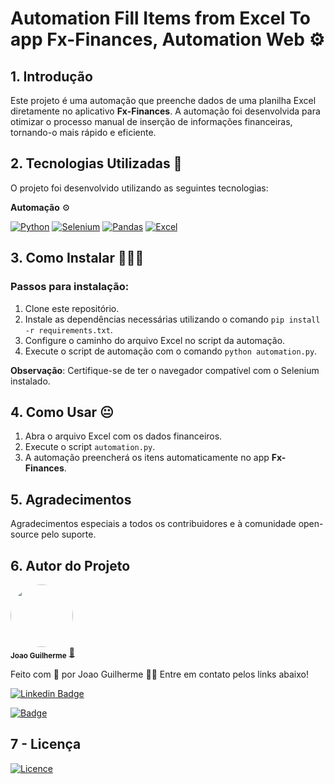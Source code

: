 # Automation Fill Items from Excel To app Fx-Finances, Automation Web ⚙️
## 1. Introdução

Este projeto é uma automação que preenche dados de uma planilha Excel diretamente no aplicativo **Fx-Finances**. A automação foi desenvolvida para otimizar o processo manual de inserção de informações financeiras, tornando-o mais rápido e eficiente.

## 2. Tecnologias Utilizadas 📲

O projeto foi desenvolvido utilizando as seguintes tecnologias:

**Automação** ⚙️

[![Python](https://img.shields.io/badge/Python-3776AB?style=for-the-badge&logo=python&logoColor=white)](https://www.python.org/)
[![Selenium](https://img.shields.io/badge/Selenium-43B02A?style=for-the-badge&logo=selenium&logoColor=white)](https://www.selenium.dev/)
[![Pandas](https://img.shields.io/badge/Pandas-150458?style=for-the-badge&logo=pandas&logoColor=white)](https://pandas.pydata.org/)
[![Excel](https://img.shields.io/badge/Excel-217346?style=for-the-badge&logo=microsoft-excel&logoColor=white)](https://www.microsoft.com/en-us/microsoft-365/excel)

## 3. Como Instalar 👨🏽‍💻

### Passos para instalação:

1. Clone este repositório.
2. Instale as dependências necessárias utilizando o comando `pip install -r requirements.txt`.
3. Configure o caminho do arquivo Excel no script da automação.
4. Execute o script de automação com o comando `python automation.py`.

**Observação**: Certifique-se de ter o navegador compatível com o Selenium instalado.

## 4. Como Usar 😐

1. Abra o arquivo Excel com os dados financeiros.
2. Execute o script `automation.py`.
3. A automação preencherá os itens automaticamente no app **Fx-Finances**.

## 5. Agradecimentos

Agradecimentos especiais a todos os contribuidores e à comunidade open-source pelo suporte.

## 6. Autor do Projeto

 <img style="border-radius:50%;" src="https://avatars.githubusercontent.com/u/80895578?v=4" width="100px;" alt=""/>
 <br />
 <sub><b>Joao Guilherme</b></sub></a> <a href="https://github.com/JoaoG23/">🚀</a>

Feito com 🤖 por Joao Guilherme 👋🏽 Entre em contato pelos links abaixo!

[![Linkedin Badge](https://shields.io/badge/-Joao%20Guilherme-blue?style=flat-square&logo=Linkedin&logoColor=white&link=https://www.linkedin.com/in/jaoo/)](https://www.linkedin.com/in/joaog123/)

[![Badge](https://shields.io/badge/-joaoguilherme94@live.com-c80?style=flat-square&logo=Microsoft&logoColor=white&link=mailto:joaoguilherme94@live.com)](mailto:joaoguilherme94@live.com)

<h2 id='licenca'><b>7 - Licença</b></h2>

[![Licence](https://shields.io/github/license/Ileriayo/markdown-badges?style=for-the-badge)](./LICENSE)
